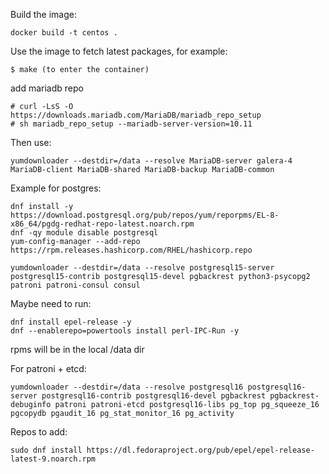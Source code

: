 Build the image:

    docker build -t centos .

Use the image to fetch latest packages, for example:

    $ make (to enter the container)

add mariadb repo

    # curl -LsS -O https://downloads.mariadb.com/MariaDB/mariadb_repo_setup
    # sh mariadb_repo_setup --mariadb-server-version=10.11

Then use:

    yumdownloader --destdir=/data --resolve MariaDB-server galera-4 MariaDB-client MariaDB-shared MariaDB-backup MariaDB-common

Example for postgres:

    dnf install -y https://download.postgresql.org/pub/repos/yum/reporpms/EL-8-x86_64/pgdg-redhat-repo-latest.noarch.rpm
    dnf -qy module disable postgresql
    yum-config-manager --add-repo https://rpm.releases.hashicorp.com/RHEL/hashicorp.repo

    yumdownloader --destdir=/data --resolve postgresql15-server postgresql15-contrib postgresql15-devel pgbackrest python3-psycopg2 patroni patroni-consul consul

Maybe need to run:

    dnf install epel-release -y
    dnf --enablerepo=powertools install perl-IPC-Run -y

rpms will be in the local /data dir

For patroni + etcd:

    yumdownloader --destdir=/data --resolve postgresql16 postgresql16-server postgresql16-contrib postgresql16-devel pgbackrest pgbackrest-debuginfo patroni patroni-etcd postgresql16-libs pg_top pg_squeeze_16 pgcopydb pgaudit_16 pg_stat_monitor_16 pg_activity

Repos to add:

    sudo dnf install https://dl.fedoraproject.org/pub/epel/epel-release-latest-9.noarch.rpm
